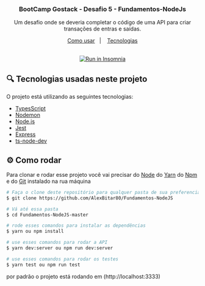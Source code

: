 <h3 align="center">
	BootCamp Gostack - Desafio 5 - Fundamentos-NodeJs
</h3>
<p align="center">
  Um desafio onde se deveria completar o código de uma API para criar transações de entras e saídas.
</p>

<p align="center">
  <a href="#gear-como-rodar">Como usar</a>&nbsp;&nbsp;&nbsp;|&nbsp;&nbsp;&nbsp;
  <a href="#mag-tecnologias-usadas-neste-projeto">Tecnologias</a>
</p>

</br>

<div align="center">
  <a href="https://insomnia.rest/run/?label=Fundamentos-NodeJs&uri=https%3A%2F%2Fgithub.com%2FAlexBitar80%2FFundamentos-NodeJS%2Fblob%2Fmaster%2FInsomnia_2020-11-17.json" target="_blank"><img src="https://insomnia.rest/images/run.svg" alt="Run in Insomnia"></a>
</div>

## :mag: Tecnologias usadas neste projeto

O projeto está utilizando as seguintes tecnologias:

-  [TypesScript](https://developer.mozilla.org/pt-BR/docs/Web/JavaScript)
-  [Nodemon](https://www.npmjs.com/package/nodemon)
-  [Node.js](https://nodejs.org/en/)
-  [Jest](https://jestjs.io/)
-  [Express](https://expressjs.com/pt-br/)
-  [ts-node-dev](https://www.npmjs.com/package/ts-node-dev)

## :gear: Como rodar

Para clonar e rodar esse projeto você vai precisar do [Node](https://nodejs.org/en/) do [Yarn](https://yarnpkg.com/) do [Npm](https://www.npmjs.com/get-npm) e do [Git](https://git-scm.com/) instalado na rua máquina

```bash
# Faça o clone deste repositório para qualquer pasta de sua preferencia
$ git clone https://github.com/AlexBitar80/Fundamentos-NodeJS

# Vá até essa pasta
$ cd Fundamentos-NodeJS-master

# rode esses comandos para instalar as dependências
$ yarn ou npm install

# use esses comandos para rodar a API
$ yarn dev:server ou npm run dev:server

# use esses comandos para rodar os testes
$ yarn test ou npm run test

```

por padrão o projeto está rodando em (http://localhost:3333)
